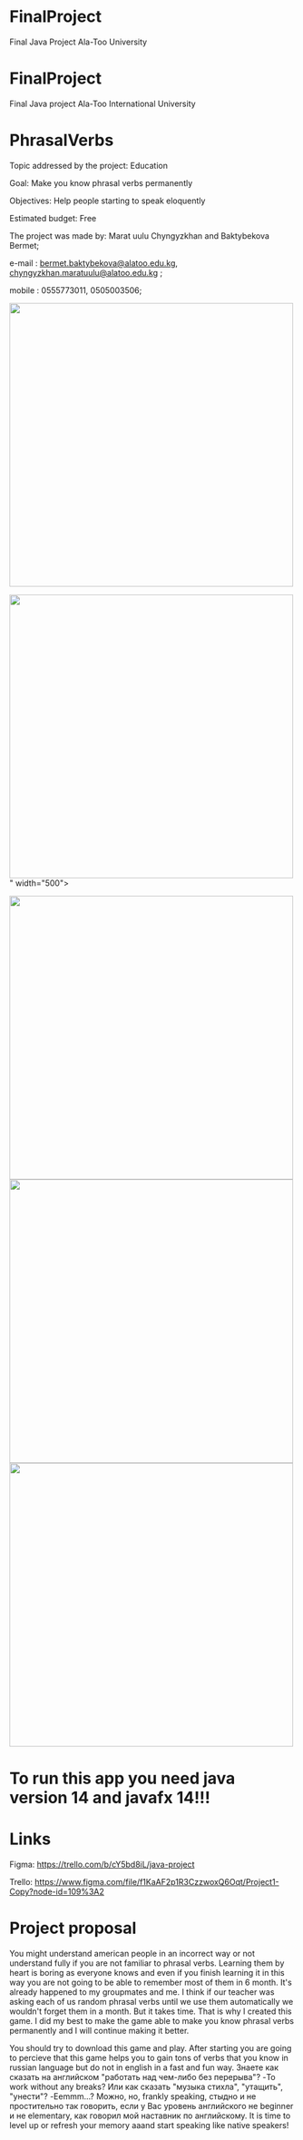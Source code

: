 # FinalProject
Final Java Project Ala-Too University 
# FinalProject
Final Java project Ala-Too International University
# PhrasalVerbs
Topic addressed by the project: Education

Goal: Make you know phrasal verbs permanently

Objectives: Help people starting to speak eloquently

Estimated budget: Free

The project was made by: Marat uulu Chyngyzkhan and Baktybekova Bermet;

e-mail : bermet.baktybekova@alatoo.edu.kg, chyngyzkhan.maratuulu@alatoo.edu.kg ;

mobile : 0555773011, 0505003506;

<img src="https://sun9-24.userapi.com/impg/dCgfaWBQGGWoIpwfUcAq0EyjbYG4JYkqnZIY3A/BzHG0xC9NZ8.jpg?size=1280x720&quality=96&sign=f4c7103cdc9a5068cf369e5d590a1591&type=album" width="500">

<img src="https://sun9-24.userapi.com/impg/dCgfaWBQGGWoIpwfUcAq0EyjbYG4JYkqnZIY3A/BzHG0xC9NZ8.jpg?size=1280x720&quality=96&sign=f4c7103cdc9a5068cf369e5d590a1591&type=album" width="500">" width="500">

<img src="https://sun9-29.userapi.com/impg/u22x7df6NC875UpBIk70p3cE_lE5KIzMqaM07A/fg5UvHc-6pM.jpg?size=1280x720&quality=96&sign=6c6e3f7812da4139b31f1cec5d2389e2&type=album" width="500">

<img src="https://sun9-64.userapi.com/impg/rwujQ69xL0_S2B5q-oau_GVaYWnj5eXfFCNXFg/ejdj9DSLGDM.jpg?size=1280x720&quality=96&sign=907350b2043fe4843a0024c2744f15ed&type=album" width="500">

<img src="https://sun9-14.userapi.com/impg/hURuvVdx6fKjJ_6dNQ4aFcd5mOeaC-ImR1ZRaA/tZw2_i49n60.jpg?size=1280x720&quality=96&sign=c8c0bda910e76e64203ae5bb98145b90&type=album" width="500">

# To run this app you need java version 14 and javafx 14!!!

# Links

Figma: https://trello.com/b/cY5bd8iL/java-project

Trello: https://www.figma.com/file/f1KaAF2p1R3CzzwoxQ6Oqt/Project1-Copy?node-id=109%3A2
# Project proposal

You might understand american people in an incorrect way or not understand fully if you are not familiar to phrasal verbs. Learning them by heart is boring as everyone knows and even if you finish learning it in this way you are not going to be able to remember most of them in 6 month. It's already happened to my groupmates and me. I think if our teacher was asking each of us random phrasal verbs until we use them automatically we wouldn't forget them in a month. But it takes time. That is why I created this game. I did my best to make the game able to make you know phrasal verbs permanently and I will continue making it better.


You should try to download this game and play. After starting you are going to percieve that this game helps you to gain tons of verbs that you know in russian language but do not in english in a fast and fun way. Знаете как сказать на английском "работать над чем-либо без перерыва"? -To work without any breaks? Или как сказать "музыка стихла", "утащить", "унести"? -Eemmm...? Можно, но, frankly speaking, стыдно и не простительно так говорить, если у Вас уровень английского не beginner и не elementary, как говорил мой наставник по английскому. It is time to level up or refresh your memory aaand start speaking like native speakers!

